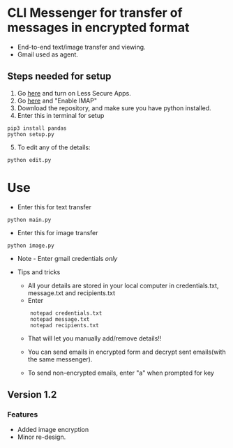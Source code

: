 # CLI Messenger for transfer of messages in encrypted format
- End-to-end text/image transfer and viewing. 
- Gmail used as agent. 


## Steps needed  for setup
1. Go [here](https://myaccount.google.com/lesssecureapps?pli=1&rapt=AEjHL4OB0tZ7ZJARqV-_kI_ePvVpf-MQGOxWf7Sol2BjdsfWBNzIMPoavfdbUY_zGwV17bhPyJTLKJKYE5VrU2egh9F4zBxP-A) and turn on Less Secure Apps.
2. Go [here](https://mail.google.com/mail/u/0/?tab=rm&ogbl#settings/fwdandpop) and "Enable IMAP"
3. Download the repository, and make sure you have python installed.
4. Enter this in terminal for setup
```
pip3 install pandas
python setup.py

```
5. To edit any of the details:
```
python edit.py
```
# Use 


- Enter this for text transfer 
```
python main.py
```

- Enter this for image transfer 
```
python image.py
```

- Note - Enter gmail credentials *only*

- Tips and tricks
    - All your details are stored in your local computer in credentials.txt, message.txt and recipients.txt
    - Enter 
    ```
        notepad credentials.txt
        notepad message.txt
        notepad recipients.txt

    ``` 
    - That will let you manually add/remove details!!

    - You can send emails in encrypted form and decrypt sent emails(with the same messenger). 
    - To send non-encrypted emails, enter "a" when prompted for key
    
## Version 1.2
### Features 
- Added image encryption
- Minor re-design. 









